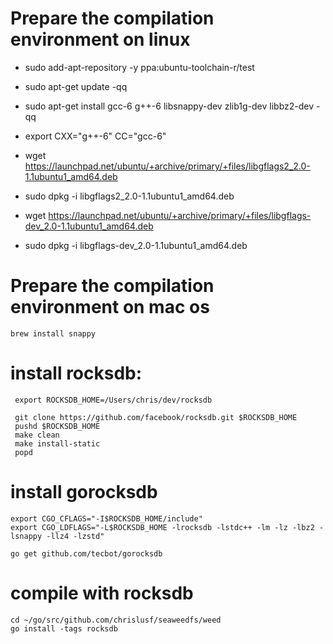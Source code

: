 # Prepare the compilation environment on linux
- sudo add-apt-repository -y ppa:ubuntu-toolchain-r/test
- sudo apt-get update -qq
- sudo apt-get install gcc-6 g++-6 libsnappy-dev zlib1g-dev libbz2-dev -qq
- export CXX="g++-6" CC="gcc-6"

- wget https://launchpad.net/ubuntu/+archive/primary/+files/libgflags2_2.0-1.1ubuntu1_amd64.deb
- sudo dpkg -i libgflags2_2.0-1.1ubuntu1_amd64.deb
- wget https://launchpad.net/ubuntu/+archive/primary/+files/libgflags-dev_2.0-1.1ubuntu1_amd64.deb
- sudo dpkg -i libgflags-dev_2.0-1.1ubuntu1_amd64.deb

# Prepare the compilation environment on mac os
```
brew install snappy
```

# install rocksdb:
```
 export ROCKSDB_HOME=/Users/chris/dev/rocksdb

 git clone https://github.com/facebook/rocksdb.git $ROCKSDB_HOME
 pushd $ROCKSDB_HOME
 make clean
 make install-static
 popd
```

# install gorocksdb

```
export CGO_CFLAGS="-I$ROCKSDB_HOME/include"
export CGO_LDFLAGS="-L$ROCKSDB_HOME -lrocksdb -lstdc++ -lm -lz -lbz2 -lsnappy -llz4 -lzstd"

go get github.com/tecbot/gorocksdb
```
# compile with rocksdb

```
cd ~/go/src/github.com/chrislusf/seaweedfs/weed
go install -tags rocksdb
```
